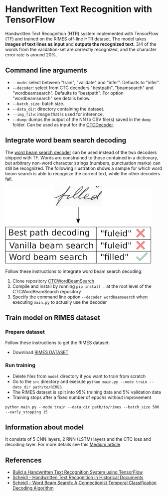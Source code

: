 # Handwritten Text Recognition with TensorFlow


Handwritten Text Recognition (HTR) system implemented with TensorFlow (TF) and trained on the RIMES off-line HTR dataset.
The model takes **images of text lines  as input** and **outputs the recognized text**.
3/4 of the words from the validation-set are correctly recognized, and the character error rate is around 20%.






## Command line arguments
* `--mode`: select between "train", "validate" and "infer". Defaults to "infer".
* `--decoder`: select from CTC decoders "bestpath", "beamsearch" and "wordbeamsearch". Defaults to "bestpath". For option "wordbeamsearch" see details below.
* `--batch_size`: batch size.
* `--data_dir`: directory containing the dataset.
* `--img_file`: image that is used for inference.
* `--dump`: dumps the output of the NN to CSV file(s) saved in the `dump` folder. Can be used as input for the [CTCDecoder](https://github.com/githubharald/CTCDecoder).


## Integrate word beam search decoding

The [word beam search decoder](https://repositum.tuwien.ac.at/obvutwoa/download/pdf/2774578) can be used instead of the two decoders shipped with TF.
Words are constrained to those contained in a dictionary, but arbitrary non-word character strings (numbers, punctuation marks) can still be recognized.
The following illustration shows a sample for which word beam search is able to recognize the correct text, while the other decoders fail.

![decoder_comparison](./res/decoder_comparison.png)

Follow these instructions to integrate word beam search decoding:

1. Clone repository [CTCWordBeamSearch](https://github.com/githubharald/CTCWordBeamSearch)
2. Compile and install by running `pip install .` at the root level of the CTCWordBeamSearch repository
3. Specify the command line option `--decoder wordbeamsearch` when executing `main.py` to actually use the decoder



## Train model on RIMES dataset

### Prepare dataset
Follow these instructions to get the RIMES dataset:

* Download [RIMES DATASET](https://drive.google.com/drive/folders/1bhY1qccRPWn6pDI0XV7RZLKWbICQKqwt?usp=sharing)

### Run training

* Delete files from `model` directory if you want to train from scratch
* Go to the `src` directory and execute `python main.py --mode train --data_dir path/to/RIMES`
* The RIMES dataset is split into 95% training data and 5% validation data   
* Training stops after a fixed number of epochs without improvement

```
python main.py --mode train --data_dir path/to/rimes --batch_size 500 --early_stopping 15
```

## Information about model


It consists of 5 CNN layers, 2 RNN (LSTM) layers and the CTC loss and decoding layer.
For more details see this [Medium article](https://towardsdatascience.com/2326a3487cd5).


## References
* [Build a Handwritten Text Recognition System using TensorFlow](https://towardsdatascience.com/2326a3487cd5)
* [Scheidl - Handwritten Text Recognition in Historical Documents](https://repositum.tuwien.ac.at/obvutwhs/download/pdf/2874742)
* [Scheidl - Word Beam Search: A Connectionist Temporal Classification Decoding Algorithm](https://repositum.tuwien.ac.at/obvutwoa/download/pdf/2774578)
